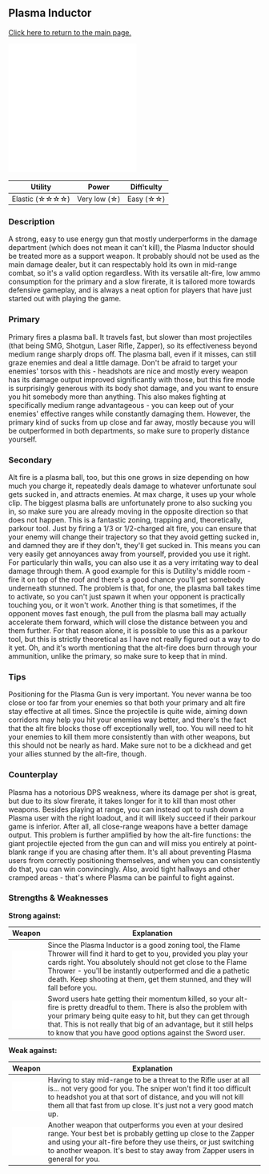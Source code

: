 ## Plasma Inductor

[Click here to return to the main page.](Weapons-Guide.md)

<img src="../images/weapons/plasma.png" width="256px"/>

| Utility | Power | Difficulty |
|------------------|---------------|------------|
| Elastic (☆☆☆☆) | Very low (☆) | Easy (☆☆) |

### Description

A strong, easy to use energy gun that mostly underperforms in the damage department (which does not mean it can't kill), the Plasma Inductor should be treated more as a support weapon. It probably should not be used as the main damage dealer, but it can respectably hold its own in mid-range combat, so it's a valid option regardless. With its versatile alt-fire, low ammo consumption for the primary and a slow firerate, it is tailored more towards defensive gameplay, and is always a neat option for players that have just started out with playing the game.

### Primary

Primary fires a plasma ball. It travels fast, but slower than most projectiles (that being SMG, Shotgun, Laser Rifle, Zapper), so its effectiveness beyond medium range sharply drops off. The plasma ball, even if it misses, can still graze enemies and deal a little damage. Don't be afraid to target your enemies' torsos with this - headshots are nice and mostly every weapon has its damage output improved significantly with those, but this fire mode is surprisingly generous with its body shot damage, and you want to ensure you hit somebody more than anything. This also makes fighting at specifically medium range advantageous - you can keep out of your enemies' effective ranges while constantly damaging them. However, the primary kind of sucks from up close and far away, mostly because you will be outperformed in both departments, so make sure to properly distance yourself.

### Secondary

Alt fire is a plasma ball, too, but this one grows in size depending on how much you charge it, repeatedly deals damage to whatever unfortunate soul gets sucked in, and attracts enemies. At max charge, it uses up your whole clip. The biggest plasma balls are unfortunately prone to also sucking you in, so make sure you are already moving in the opposite direction so that does not happen. This is a fantastic zoning, trapping and, theoretically, parkour tool. Just by firing a 1/3 or 1/2-charged alt fire, you can ensure that your enemy will change their trajectory so that they avoid getting sucked in, and damned they are if they don't, they'll get sucked in. This means you can very easily get annoyances away from yourself, provided you use it right. For particularly thin walls, you can also use it as a very irritating way to deal damage through them. A good example for this is Dutility's middle room - fire it on top of the roof and there's a good chance you'll get somebody underneath stunned. The problem is that, for one, the plasma ball takes time to activate, so you can't just spawn it when your opponent is practically touching you, or it won't work. Another thing is that sometimes, if the opponent moves fast enough, the pull from the plasma ball may actually accelerate them forward, which will close the distance between you and them further. For that reason alone, it is possible to use this as a parkour tool, but this is strictly theoretical as I have not really figured out a way to do it yet. Oh, and it's worth mentioning that the alt-fire does burn through your ammunition, unlike the primary, so make sure to keep that in mind.

### Tips

Positioning for the Plasma Gun is very important. You never wanna be too close or too far from your enemies so that both your primary and alt fire stay effective at all times. Since the projectile is quite wide, aiming down corridors may help you hit your enemies way better, and there's the fact that the alt fire blocks those off exceptionally well, too. You will need to hit your enemies to kill them more consistently than with other weapons, but this should not be nearly as hard. Make sure not to be a dickhead and get your allies stunned by the alt-fire, though.

### Counterplay

Plasma has a notorious DPS weakness, where its damage per shot is great, but due to its slow firerate, it takes longer for it to kill than most other weapons. Besides playing at range, you can instead opt to rush down a Plasma user with the right loadout, and it will likely succeed if their parkour game is inferior. After all, all close-range weapons have a better damage output. This problem is further amplified by how the alt-fire functions: the giant projectile ejected from the gun can and will miss you entirely at point-blank range if you are chasing after them. It's all about preventing Plasma users from correctly positioning themselves, and when you can consistently do that, you can win convincingly. Also, avoid tight hallways and other cramped areas - that's where Plasma can be painful to fight against.

### Strengths & Weaknesses

**Strong against:**

| Weapon | Explanation |
| :----: | ----------- |
| <img src="../images/weapons/flamer.png" width="64px"/> | Since the Plasma Inductor is a good zoning tool, the Flame Thrower will find it hard to get to you, provided you play your cards right. You absolutely should not get close to the Flame Thrower - you'll be instantly outperformed and die a pathetic death. Keep shooting at them, get them stunned, and they will fall before you. |
| <img src="../images/weapons/sword.png" width="64px"/> | Sword users hate getting their momentum killed, so your alt-fire is pretty dreadful to them. There is also the problem with your primary being quite easy to hit, but they can get through that. This is not really that big of an advantage, but it still helps to know that you have good options against the Sword user. |

**Weak against:**

| Weapon | Explanation |
| :----: | ----------- |
| <img src="../images/weapons/rifle.png" width="64px"/> | Having to stay mid-range to be a threat to the Rifle user at all is... not very good for you. The sniper won't find it too difficult to headshot you at that sort of distance, and you will not kill them all that fast from up close. It's just not a very good match up. |
| <img src="../images/weapons/zapper.png" width="64px"/> | Another weapon that outperforms you even at your desired range. Your best bet is probably getting up close to the Zapper and using your alt-fire before they use theirs, or just switching to another weapon. It's best to stay away from Zapper users in general for you. |
